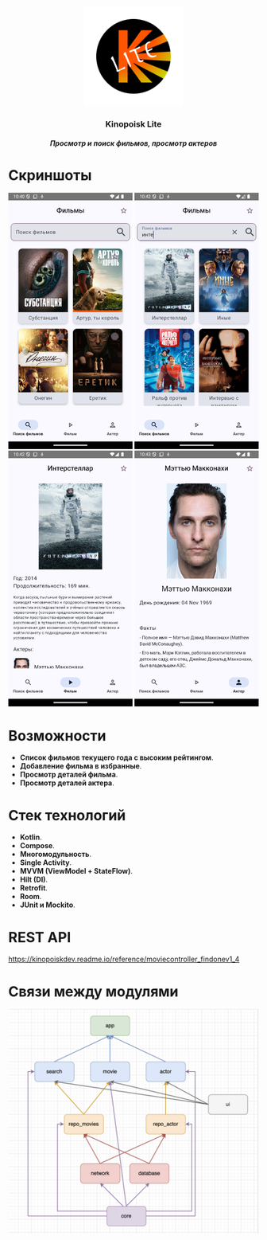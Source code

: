 <div align="center">
  <img src="app/src/main/res/mipmap-xxxhdpi/ic_launcher_foreground.webp" alt="Логотип" width="200">

<h3>Kinopoisk Lite</h3>
<h5>Просмотр и поиск фильмов, просмотр актеров</h5>
</div>

# Скриншоты
<p align="center">
  <img src="screenshots/screenshot_1.png" alt="Экран фильмов текущего года с высоким рейтингом" width="250">
  <img src="screenshots/screenshot_2.png" alt="Поиск фильмов" width="250">
  <img src="screenshots/screenshot_3.png" alt="Экран фильма" width="250">
  <img src="screenshots/screenshot_4.png" alt="Экран актера" width="250">
</p>

# Возможности
- **Список фильмов текущего года с высоким рейтингом**.
- **Добавление фильма в избранные**.
- **Просмотр деталей фильма**.
- **Просмотр деталей актера**.

# Стек технологий

- **Kotlin**.
- **Compose**.
- **Многомодульность**.
- **Single Activity**.
- **MVVM (ViewModel + StateFlow)**.
- **Hilt (DI)**.
- **Retrofit**.
- **Room**.
- **JUnit и Mockito**.

# REST API
https://kinopoiskdev.readme.io/reference/moviecontroller_findonev1_4

# Связи между модулями
<div align="center">
  <img src="screenshots/kinopoisklite_diag.png" alt="Связи между модулями">
</div>
